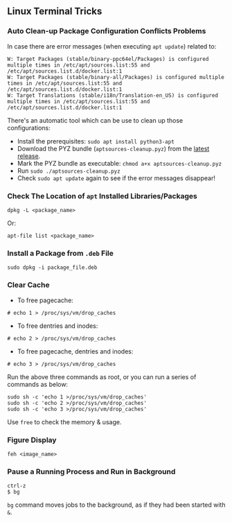 ## Linux Terminal Tricks

### Auto Clean-up Package Configuration Conflicts Problems

In case there are error messages (when executing `apt update`) related to:

```
W: Target Packages (stable/binary-ppc64el/Packages) is configured multiple times in /etc/apt/sources.list:55 and /etc/apt/sources.list.d/docker.list:1
W: Target Packages (stable/binary-all/Packages) is configured multiple times in /etc/apt/sources.list:55 and /etc/apt/sources.list.d/docker.list:1
W: Target Translations (stable/i18n/Translation-en_US) is configured multiple times in /etc/apt/sources.list:55 and /etc/apt/sources.list.d/docker.list:1
```

There's an automatic tool which can be use to clean up those configurations:
- Install the prerequisites: `sudo apt install python3-apt`
- Download the PYZ bundle (`aptsources-cleanup.pyz`) from the [latest release](https://github.com/davidfoerster/aptsources-cleanup/releases/tag/v0.1.7.5.2).
- Mark the PYZ bundle as executable: `chmod a+x aptsources-cleanup.pyz`
- Run `sudo ./aptsources-cleanup.pyz`
- Check `sudo apt update` again to see if the error messages disappear!

### Check The Location of `apt` Installed Libraries/Packages

```
dpkg -L <package_name>
```

Or:

```
apt-file list <package_name>
```

### Install a Package from `.deb` File

```
sudo dpkg -i package_file.deb
```

### Clear Cache

- To free pagecache:

```
# echo 1 > /proc/sys/vm/drop_caches
```

- To free dentries and inodes:

```
# echo 2 > /proc/sys/vm/drop_caches
```

- To free pagecache, dentries and inodes:

```
# echo 3 > /proc/sys/vm/drop_caches
```

Run the above three commands as root, or you can run a series of commands as below:

```
sudo sh -c 'echo 1 >/proc/sys/vm/drop_caches'
sudo sh -c 'echo 2 >/proc/sys/vm/drop_caches'
sudo sh -c 'echo 3 >/proc/sys/vm/drop_caches'
```

Use `free` to check the memory & usage.

### Figure Display

```
feh <image_name>
```

### Pause a Running Process and Run in Background

```
ctrl-z
$ bg
```

`bg` command moves jobs to the background, as if they had been started with `&`.
